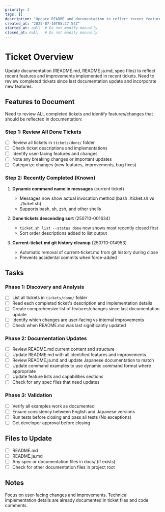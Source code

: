 ```yaml
---
priority: 2
tags: []
description: "Update README and documentation to reflect recent features and improvements"
created_at: "2025-07-10T05:27:54Z"
started_at: null  # Do not modify manually
closed_at: null   # Do not modify manually
---
```


# Ticket Overview

Update documentation (README.md, README.ja.md, spec files) to reflect recent features and improvements implemented in recent tickets. Need to review completed tickets since last documentation update and incorporate new features.

## Features to Document

Need to review ALL completed tickets and identify features/changes that should be reflected in documentation:

### Step 1: Review All Done Tickets
- [ ] Review all tickets in `tickets/done/` folder
- [ ] Check ticket descriptions and implementations
- [ ] Identify user-facing features and changes
- [ ] Note any breaking changes or important updates
- [ ] Categorize changes (new features, improvements, bug fixes)

### Step 2: Recently Completed (Known)
1. **Dynamic command name in messages** (current ticket)
   - Messages now show actual invocation method (bash ./ticket.sh vs ./ticket.sh)
   - Supports bash, sh, zsh, and other shells
   
2. **Done tickets descending sort** (250710-001634)
   - `ticket.sh list --status done` now shows most recently closed first
   - Sort order descriptions added to list output

3. **Current-ticket.md git history cleanup** (250710-014953)
   - Automatic removal of current-ticket.md from git history during close
   - Prevents accidental commits when force-added

## Tasks

### Phase 1: Discovery and Analysis
- [ ] List all tickets in `tickets/done/` folder
- [ ] Read each completed ticket's description and implementation details
- [ ] Create comprehensive list of features/changes since last documentation update
- [ ] Identify which changes are user-facing vs internal improvements
- [ ] Check when README.md was last significantly updated

### Phase 2: Documentation Updates
- [ ] Review README.md current content and structure
- [ ] Update README.md with all identified features and improvements
- [ ] Review README.ja.md and update Japanese documentation to match
- [ ] Update command examples to use dynamic command format where appropriate
- [ ] Update feature lists and capabilities sections
- [ ] Check for any spec files that need updates

### Phase 3: Validation
- [ ] Verify all examples work as documented
- [ ] Ensure consistency between English and Japanese versions
- [ ] Run tests before closing and pass all tests (No exceptions)
- [ ] Get developer approval before closing

## Files to Update

- [ ] README.md
- [ ] README.ja.md  
- [ ] Any spec or documentation files in docs/ (if exists)
- [ ] Check for other documentation files in project root

## Notes

Focus on user-facing changes and improvements. Technical implementation details are already documented in ticket files and code comments.
